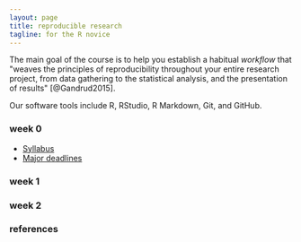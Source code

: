 ```yaml
---
layout: page
title: reproducible research
tagline: for the R novice
---
```


The main goal of the course is to help you establish a habitual  *workflow* that "weaves the principles of reproducibility throughout your entire research project, from data gathering to the statistical analysis, and the presentation of results" [@Gandrud2015]. 

Our software tools include R, RStudio, R Markdown, Git, and GitHub. 


### week 0 

- [Syllabus](pages/cm001_syllabus.html) 
- [Major deadlines](pages/cm002_deadlines.html)


### week 1


### week 2 

### references

